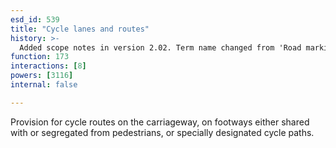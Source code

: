 ```yaml
---
esd_id: 539
title: "Cycle lanes and routes"
history: >-
  Added scope notes in version 2.02. Term name changed from 'Road markings and signage - cycle lanes and routes' to 'Roads - markings and signage - cycle lanes and routes' in version 3.00. Name changed to 'Cycle lanes and routes' in version 4.00.
function: 173
interactions: [8]
powers: [3116]
internal: false

---
```


Provision for cycle routes on the carriageway, on footways either shared with or segregated from pedestrians, or specially designated cycle paths.

